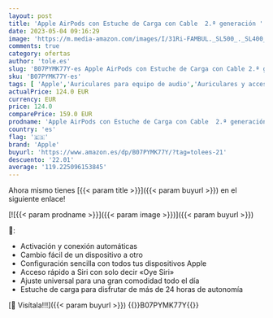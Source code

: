 ```yaml
---
layout: post
title: 'Apple AirPods con Estuche de Carga con Cable  2.ª generación '
date: 2023-05-04 09:16:29
image: 'https://m.media-amazon.com/images/I/31Ri-FAMBUL._SL500_._SL400_.jpg'
comments: true
category: ofertas
author: 'tole.es'
slug: 'B07PYMK77Y-es Apple AirPods con Estuche de Carga con Cable 2.ª generación'
sku: 'B07PYMK77Y-es'
tags: [ 'Apple','Auriculares para equipo de audio','Auriculares y accesorios','Electrónica','Self Service','Serialization Product Alert -Electronics August','Serialization Product Alert -Electronics Nov All','Special Features Stores','apple','🇪🇸', ]
actualPrice: 124.0 EUR
currency: EUR
price: 124.0
comparePrice: 159.0 EUR
prodname: 'Apple AirPods con Estuche de Carga con Cable  2.ª generación '
country: 'es'
flag: '🇪🇸'
brand: 'Apple'
buyurl: 'https://www.amazon.es/dp/B07PYMK77Y/?tag=tolees-21'
descuento: '22.01'
average: '119.225096153845'
---
```


Ahora mismo tienes [{{< param title >}}]({{< param buyurl >}}) en el siguiente enlace!

[![{{< param prodname >}}]({{< param image >}})]({{< param buyurl >}})

🔎:

- Activación y conexión automáticas
- Cambio fácil de un dispositivo a otro
- Configuración sencilla con todos tus dispositivos Apple
- Acceso rápido a Siri con solo decir «Oye Siri»
- Ajuste universal para una gran comodidad todo el día
- Estuche de carga para disfrutar de más de 24 horas de autonomía

[🛒 Visítala!!!]({{< param buyurl >}})
{{<world>}}B07PYMK77Y{{</world>}}
